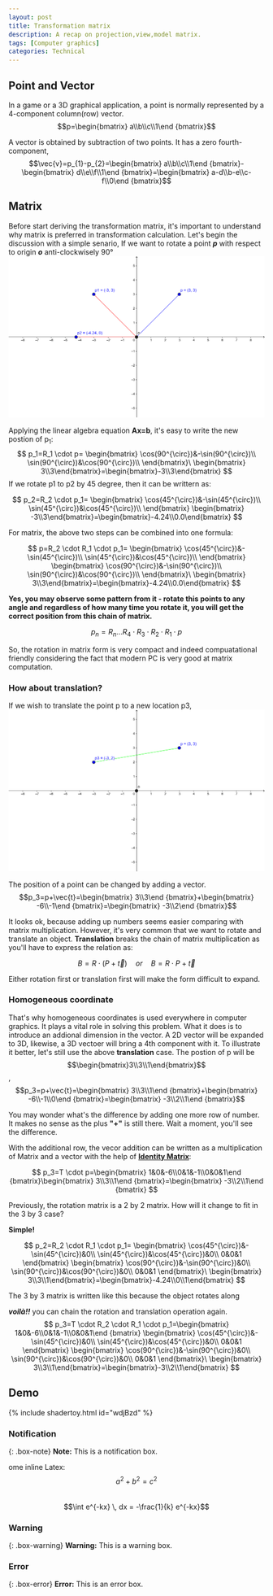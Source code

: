 ```yaml
---
layout: post
title: Transformation matrix
description: A recap on projection,view,model matrix.
tags: [Computer graphics]
categories: Technical
---
```


## Point and Vector
In a game or a 3D graphical application, a point is normally represented by a 4-component column(row) vector.  
$$p=\begin{bmatrix}
a\\b\\c\\1\end
{bmatrix}$$

A vector is obtained by subtraction of two points. It has a zero fourth-component,$$\vec{v}=p_{1}-p_{2}=\begin{bmatrix}
a\\b\\c\\1\end
{bmatrix}-\begin{bmatrix}
d\\e\\f\\1\end
{bmatrix}=\begin{bmatrix}
a-d\\b-e\\c-f\\0\end
{bmatrix}$$
## Matrix
Before start deriving the transformation matrix, it's important to understand why matrix is preferred in transformation calculation. 
Let's begin the discussion with a simple senario, If we want to rotate a point _**p**_ with respect to origin _**o**_ anti-clockwisely 90&deg;  
![](/assets/img/post/rotation.png)

Applying the linear algebra equation **Ax=b**, it's easy to write the new postion of p<sub>1</sub>:
$$
p_1=R_1 \cdot p=
\begin{bmatrix}
\cos(90^{\circ})&-\sin(90^{\circ})\\
\sin(90^{\circ})&\cos(90^{\circ})\\
\end{bmatrix}\ \begin{bmatrix}
3\\3\end{bmatrix}=\begin{bmatrix}-3\\3\end{bmatrix}
$$
If we rotate p1 to p2 by 45 degree, then it can be writtern as:

$$
p_2=R_2 \cdot p_1=
\begin{bmatrix}
\cos(45^{\circ})&-\sin(45^{\circ})\\
\sin(45^{\circ})&\cos(45^{\circ})\\
\end{bmatrix} \begin{bmatrix}
-3\\3\end{bmatrix}=\begin{bmatrix}-4.24\\0.0\end{bmatrix}
$$

For matrix, the above two steps can be combined into one formula:

$$
p=R_2 \cdot R_1 \cdot p_1=
\begin{bmatrix}
\cos(45^{\circ})&-\sin(45^{\circ})\\
\sin(45^{\circ})&\cos(45^{\circ})\\
\end{bmatrix}
\begin{bmatrix}
\cos(90^{\circ})&-\sin(90^{\circ})\\
\sin(90^{\circ})&\cos(90^{\circ})\\
\end{bmatrix}\ \begin{bmatrix}
3\\3\end{bmatrix}=\begin{bmatrix}-4.24\\0.0\end{bmatrix}
$$

**Yes, you may observe some pattern from it - rotate this points to any angle and regardless of how many time you rotate it, you will get the correct position from this chain of matrix.**

$$
p_n=R_n \ldots R_4 \cdot R_3 \cdot R_2 \cdot R_1 \cdot p
$$

So, the rotation in matrix form is very compact and indeed compuatational friendly considering the fact that modern PC is very good at matrix computation. 

### How about translation? 
If we wish to translate the point p to a new location p3,
![](/assets/img/post/translation.png)

The position of a point can be changed by adding a vector.
$$p_3=p+\vec{t}=\begin{bmatrix}
3\\3\end
{bmatrix}+\begin{bmatrix}
-6\\-1\end
{bmatrix}=\begin{bmatrix}
-3\\2\end
{bmatrix}$$

It looks ok, because adding up numbers seems easier comparing with matrix multiplication. However, it's very common that we want to rotate and translate an object. **Translation** breaks the chain of matrix multiplication as you'll have to express the relation as:

$$B=R \cdot (P+\vec{t}) \quad or \quad B=R \cdot P +\vec{t}$$

Either rotation first or translation first will make the form difficult to expand.

### Homogeneous coordinate

That's why homogeneous coordinates is used everywhere in computer graphics. It  plays a vital role in solving this problem. What it does is to introduce an addional dimension in the vector. A 2D vector will be expanded to 3D, likewise, a 3D vectoer will bring a 4th component with it.
To illustrate it better, let's still use the above __translation__ case.
The postion of p will be $$\begin{bmatrix}3\\3\\1\end{bmatrix}$$,
$$p_3=p+\vec{t}=\begin{bmatrix}
3\\3\\1\end
{bmatrix}+\begin{bmatrix}
-6\\-1\\0\end
{bmatrix}=\begin{bmatrix}
-3\\2\\1\end
{bmatrix}$$

You may wonder what's the difference by adding one more row of number. It makes no sense as the plus __"+"__ is still there. Wait a moment, you'll see the difference. 

With the additional row, the vecor addition can be written as a multiplication of Matrix and a vector with the help of [**Identity Matrix**](https://en.wikipedia.org/wiki/Identity_matrix):

$$
p_3=T \cdot p=\begin{bmatrix}
1&0&-6\\0&1&-1\\0&0&1\end
{bmatrix}\begin{bmatrix}
3\\3\\1\end
{bmatrix}=\begin{bmatrix}
-3\\2\\1\end
{bmatrix}
$$

Previously, the rotation matrix is a 2 by 2 matrix. How will it change to fit in the 3 by 3 case? 

**Simple!**

$$
p_2=R_2 \cdot R_1 \cdot p_1=
\begin{bmatrix}
\cos(45^{\circ})&-\sin(45^{\circ})&0\\
\sin(45^{\circ})&\cos(45^{\circ})&0\\
0&0&1
\end{bmatrix}
\begin{bmatrix}
\cos(90^{\circ})&-\sin(90^{\circ})&0\\
\sin(90^{\circ})&\cos(90^{\circ})&0\\
0&0&1
\end{bmatrix}\ \begin{bmatrix}
3\\3\\1\end{bmatrix}=\begin{bmatrix}-4.24\\0\\1\end{bmatrix}
$$

The 3 by 3 matrix is written like this because the object rotates along

**_voilà!!_** you can chain the rotation and translation operation again. 
$$
p_3=T \cdot R_2 \cdot R_1 \cdot p_1=\begin{bmatrix}
1&0&-6\\0&1&-1\\0&0&1\end
{bmatrix}
\begin{bmatrix}
\cos(45^{\circ})&-\sin(45^{\circ})&0\\
\sin(45^{\circ})&\cos(45^{\circ})&0\\
0&0&1
\end{bmatrix}
\begin{bmatrix}
\cos(90^{\circ})&-\sin(90^{\circ})&0\\
\sin(90^{\circ})&\cos(90^{\circ})&0\\
0&0&1
\end{bmatrix}\ \begin{bmatrix}
3\\3\\1\end{bmatrix}=\begin{bmatrix}-3\\2\\1\end{bmatrix}
$$

## Demo

{% include shadertoy.html id="wdjBzd" %} 

### Notification

{: .box-note}
**Note:** This is a notification box.

ome inline Latex: $$a^2 + b^2 = c^2$$  
$$\int e^{-kx} \, dx = -\frac{1}{k} e^{-kx}$$
### Warning

{: .box-warning}
**Warning:** This is a warning box.

### Error

{: .box-error}
**Error:** This is an error box.
